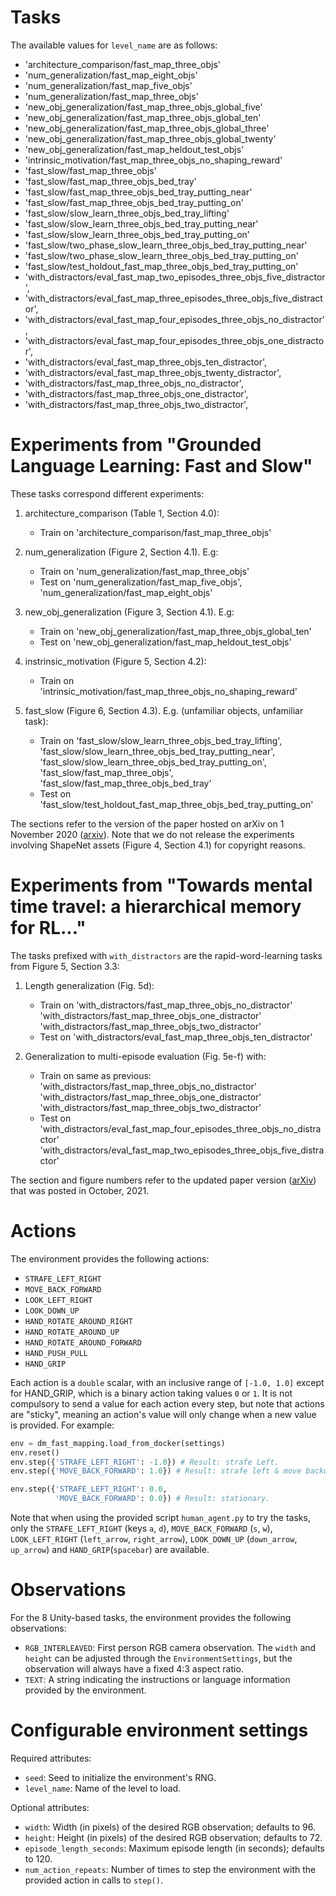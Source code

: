 # Tasks

The available values for `level_name` are as follows:

*   'architecture_comparison/fast_map_three_objs'
*   'num_generalization/fast_map_eight_objs'
*   'num_generalization/fast_map_five_objs'
*   'num_generalization/fast_map_three_objs'
*   'new_obj_generalization/fast_map_three_objs_global_five'
*   'new_obj_generalization/fast_map_three_objs_global_ten'
*   'new_obj_generalization/fast_map_three_objs_global_three'
*   'new_obj_generalization/fast_map_three_objs_global_twenty'
*   'new_obj_generalization/fast_map_heldout_test_objs'
*   'intrinsic_motivation/fast_map_three_objs_no_shaping_reward'
*   'fast_slow/fast_map_three_objs'
*   'fast_slow/fast_map_three_objs_bed_tray'
*   'fast_slow/fast_map_three_objs_bed_tray_putting_near'
*   'fast_slow/fast_map_three_objs_bed_tray_putting_on'
*   'fast_slow/slow_learn_three_objs_bed_tray_lifting'
*   'fast_slow/slow_learn_three_objs_bed_tray_putting_near'
*   'fast_slow/slow_learn_three_objs_bed_tray_putting_on'
*   'fast_slow/two_phase_slow_learn_three_objs_bed_tray_putting_near'
*   'fast_slow/two_phase_slow_learn_three_objs_bed_tray_putting_on'
*   'fast_slow/test_holdout_fast_map_three_objs_bed_tray_putting_on'
*   'with_distractors/eval_fast_map_two_episodes_three_objs_five_distractor',
*   'with_distractors/eval_fast_map_three_episodes_three_objs_five_distractor',
*   'with_distractors/eval_fast_map_four_episodes_three_objs_no_distractor',
*   'with_distractors/eval_fast_map_four_episodes_three_objs_one_distractor',
*   'with_distractors/eval_fast_map_three_objs_ten_distractor',
*   'with_distractors/eval_fast_map_three_objs_twenty_distractor',
*   'with_distractors/fast_map_three_objs_no_distractor',
*   'with_distractors/fast_map_three_objs_one_distractor',
*   'with_distractors/fast_map_three_objs_two_distractor',

# Experiments from "Grounded Language Learning: Fast and Slow"

These tasks correspond different experiments:

1.  architecture_comparison (Table 1, Section 4.0):

    *   Train on 'architecture_comparison/fast_map_three_objs'

2.  num_generalization (Figure 2, Section 4.1). E.g:

    *   Train on 'num_generalization/fast_map_three_objs'
    *   Test on 'num_generalization/fast_map_five_objs',
        'num_generalization/fast_map_eight_objs'

3.  new_obj_generalization (Figure 3, Section 4.1). E.g:

    *   Train on 'new_obj_generalization/fast_map_three_objs_global_ten'
    *   Test on 'new_obj_generalization/fast_map_heldout_test_objs'

4.  instrinsic_motivation (Figure 5, Section 4.2):

    *   Train on 'intrinsic_motivation/fast_map_three_objs_no_shaping_reward'

5.  fast_slow (Figure 6, Section 4.3). E.g. (unfamiliar objects, unfamiliar
    task):

    *   Train on 'fast_slow/slow_learn_three_objs_bed_tray_lifting',
        'fast_slow/slow_learn_three_objs_bed_tray_putting_near',
        'fast_slow/slow_learn_three_objs_bed_tray_putting_on',
        'fast_slow/fast_map_three_objs',
        'fast_slow/fast_map_three_objs_bed_tray'
    *   Test on 'fast_slow/test_holdout_fast_map_three_objs_bed_tray_putting_on'

The sections refer to the version of the paper hosted on arXiv on 1 November
2020 ([arxiv](https://arxiv.org/pdf/2009.01719.pdf)). Note that we do not
release the experiments involving ShapeNet assets (Figure 4, Section 4.1) for
copyright reasons.

# Experiments from "Towards mental time travel: a hierarchical memory for RL..."

The tasks prefixed with `with_distractors` are the rapid-word-learning tasks
from Figure 5, Section 3.3:

1.  Length generalization (Fig. 5d):

    *   Train on 'with_distractors/fast_map_three_objs_no_distractor'
        'with_distractors/fast_map_three_objs_one_distractor'
        'with_distractors/fast_map_three_objs_two_distractor'
    *   Test on 'with_distractors/eval_fast_map_three_objs_ten_distractor'

2.  Generalization to multi-episode evaluation (Fig. 5e-f) with:

    *   Train on same as previous:
        'with_distractors/fast_map_three_objs_no_distractor'
        'with_distractors/fast_map_three_objs_one_distractor'
        'with_distractors/fast_map_three_objs_two_distractor'
    *   Test on
        'with_distractors/eval_fast_map_four_episodes_three_objs_no_distractor'
        'with_distractors/eval_fast_map_two_episodes_three_objs_five_distractor'

The section and figure numbers refer to the updated paper version
([arXiv](https://arxiv.org/abs/2105.14039)) that was posted in October, 2021.

# Actions

The environment provides the following actions:

*   `STRAFE_LEFT_RIGHT`
*   `MOVE_BACK_FORWARD`
*   `LOOK_LEFT_RIGHT`
*   `LOOK_DOWN_UP`
*   `HAND_ROTATE_AROUND_RIGHT`
*   `HAND_ROTATE_AROUND_UP`
*   `HAND_ROTATE_AROUND_FORWARD`
*   `HAND_PUSH_PULL`
*   `HAND_GRIP`

Each action is a `double` scalar, with an inclusive range of `[-1.0, 1.0]`
except for HAND_GRIP, which is a binary action taking values `0` or `1`. It is
not compulsory to send a value for each action every step, but note that actions
are "sticky", meaning an action's value will only change when a new value is
provided. For example:

```python
env = dm_fast_mapping.load_from_docker(settings)
env.reset()
env.step({'STRAFE_LEFT_RIGHT': -1.0}) # Result: strafe Left.
env.step({'MOVE_BACK_FORWARD': 1.0}) # Result: strafe left & move backward.

env.step({'STRAFE_LEFT_RIGHT': 0.0,
          'MOVE_BACK_FORWARD': 0.0}) # Result: stationary.
```

Note that when using the provided script `human_agent.py` to try the tasks, only
the `STRAFE_LEFT_RIGHT` (keys `a`, `d`), `MOVE_BACK_FORWARD` (`s`, `w`),
`LOOK_LEFT_RIGHT` (`left_arrow`, `right_arrow`), `LOOK_DOWN_UP` (`down_arrow`,
`up_arrow`) and `HAND_GRIP`(`spacebar`) are available.

# Observations

For the 8 Unity-based tasks, the environment provides the following
observations:

*   `RGB_INTERLEAVED`: First person RGB camera observation. The `width` and
    `height` can be adjusted through the `EnvironmentSettings`, but the
    observation will always have a fixed 4:3 aspect ratio.
*   `TEXT`: A string indicating the instructions or language information
    provided by the environment.

# Configurable environment settings

Required attributes:

*   `seed`: Seed to initialize the environment's RNG.
*   `level_name`: Name of the level to load.

Optional attributes:

*   `width`: Width (in pixels) of the desired RGB observation; defaults to 96.
*   `height`: Height (in pixels) of the desired RGB observation; defaults to 72.
*   `episode_length_seconds`: Maximum episode length (in seconds); defaults
    to 120.
*   `num_action_repeats`: Number of times to step the environment with the
    provided action in calls to `step()`.

